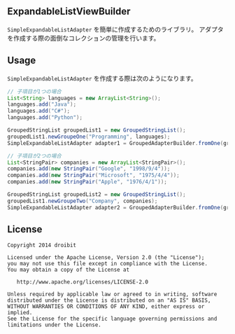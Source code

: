 ## ExpandableListViewBuilder
`SimpleExpandableListAdapter` を簡単に作成するためのライブラリ。
アダプタを作成する際の面倒なコレクションの管理を行います。

## Usage
`SimpleExpandableListAdapter` を作成する際は次のようになります。

``` java
// 子項目が1つの場合
List<String> languages = new ArrayList<String>();
languages.add("Java");
languages.add("C#");
languages.add("Python");

GroupedStringList groupedList1 = new GroupedStringList();
groupedList1.newGroupeOne("Programming", languages);
SimpleExpandableListAdapter adapter1 = GroupedAdapterBuilder.fromOne(groupedList1);

// 子項目が2つの場合
List<StringPair> companies = new ArrayList<StringPair>();
companies.add(new StringPair("Google", "1998/9/4"));
companies.add(new StringPair("Microsoft", "1975/4/4"));
companies.add(new StringPair("Apple", "1976/4/1"));

GroupedStringList groupedList2 = new GroupedStringList();
groupedList1.newGroupeTwo("Company", companies);
SimpleExpandableListAdapter adapter2 = GroupedAdapterBuilder.fromOne(groupedList1);
```

## License

    Copyright 2014 droibit

    Licensed under the Apache License, Version 2.0 (the "License");
    you may not use this file except in compliance with the License.
    You may obtain a copy of the License at

       http://www.apache.org/licenses/LICENSE-2.0

    Unless required by applicable law or agreed to in writing, software
    distributed under the License is distributed on an "AS IS" BASIS,
    WITHOUT WARRANTIES OR CONDITIONS OF ANY KIND, either express or implied.
    See the License for the specific language governing permissions and
    limitations under the License.
